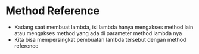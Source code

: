 # Method Reference

- Kadang saat membuat lambda, isi lambda hanya mengakses method lain atau mengakses method yang ada di parameter method lambda nya
- Kita bisa mempersingkat pembuatan lambda tersebut dengan method reference